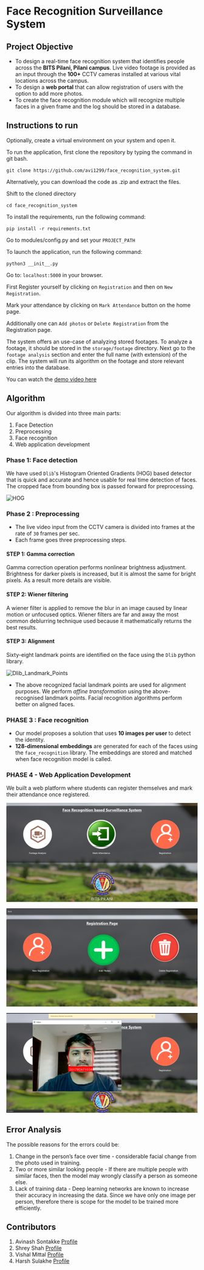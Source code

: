 # Face Recognition Surveillance System

## Project Objective

- To design a real-time face recognition system that identifies people across the **BITS Pilani, Pilani campus**. Live video footage is provided as an input through the **100+** CCTV cameras installed at various vital locations across the campus. 
- To design a **web portal** that can allow registration of users with the option to add more photos. 
- To create the face recognition module which will recognize multiple faces in a given frame and the log should be stored in a database. 


## Instructions to run

Optionally, create a virtual environment on your system and open it. 

To run the application, first clone the repository by typing the command in git bash.
```
git clone https://github.com/avi1299/face_recognition_system.git

```
Alternatively, you can download the code as .zip and extract the files.


Shift to the cloned directory

```
cd face_recognition_system
```

To install the requirements, run the following command:

```
pip install -r requirements.txt
```

Go to modules/config.py and set your `PROJECT_PATH`

To launch the application, run the following command: 

```
python3 __init__.py
```

Go to: `localhost:5000` in your browser.

First Register yourself by clicking on `Registration` and then on `New Registration`.

Mark your attendance by clicking on `Mark Attendance` button on the home page.

Additionally one can `Add photos` or `Delete Registration` from the Registration page.

The system offers an use-case of analyzing stored footages. To analyze a footage, it should be stored in the `storage/footage` directory. Next go to the `footage analysis` section and enter the full name (with extension) of the clip. The system will run its algorithm on the footage and store relevant entries into the database. 

You can watch the [demo video here](https://drive.google.com/file/d/1H8JPD-QQFenn6lgoRUsNRNceKmF0tpx2/view?usp=sharing)
## Algorithm

Our algorithm is divided into three main parts:
1. Face Detection
2. Preprocessing
3. Face  recognition
4. Web application development

### Phase 1: Face detection

We have used `Dlib`'s Histogram Oriented Gradients (HOG) based detector that is quick and accurate and hence usable for real time detection of faces. The cropped face from bounding box is passed forward for preprocessing.

![HOG](./Images/HOG.PNG?raw=true "HOG")



### Phase 2 : Preprocessing

- The live video input from the CCTV camera is divided into frames at the rate of `30` frames per sec.
- Each frame goes three preprocessing steps.

#### STEP 1: Gamma correction

Gamma correction operation performs nonlinear brightness adjustment. Brightness for darker pixels is increased, but it is almost the same for bright pixels. As a result more details are visible.

#### STEP 2: Wiener filtering

A wiener filter is applied to remove the blur in an image caused by linear motion or unfocused optics. Wiener filters are far and away the most common deblurring technique used because it mathematically returns the best results.

#### STEP 3: Alignment

Sixty-eight landmark points are identified on the face using the `Dlib` python library. 

![Dlib_Landmark_Points](./Images/Dlib_Landmark_Points.PNG?raw=true "Dlib_Landmark_Points")

- The above recognized facial landmark points are used for alignment purposes. We perform *affine transformation* using the above-recognised landmark points. Facial recognition algorithms perform better on aligned faces.

###  PHASE 3 : Face recognition

- Our model proposes a solution that uses **10 images per user** to detect the identity. 
- **128-dimensional embeddings** are generated for each of the faces using the `face_recognition` library. The embeddings are stored and matched when face recognition model is called.

### PHASE 4 - Web Application Development

We built a web platform where students can register themselves and mark their attendance once registered.

![Home_Page](./Images/Home_Page.PNG?raw=true "Home_Page")

![Registration_Page](./Images/Registration_Page.PNG?raw=true "Registration_Page")

![Identity_Recognition](./Images/Identity_Recognition.PNG?raw=true "Identity_Recognition")

## Error Analysis

The possible reasons for the errors could be: 
1. Change in the person’s face over time - considerable facial change from the photo used in training. 
2. Two or more similar looking people - If there are multiple people with similar faces, then the model may wrongly classify a person as someone else. 
3. Lack of training data - Deep learning networks are known to increase their accuracy in increasing the data. Since we have only one image per person, therefore there is scope for the model to be trained more efficiently.


## Contributors

1. Avinash Sontakke [Profile](https://github.com/avi1299)
2. Shrey Shah [Profile](https://github.com/imshreyshah)
3. Vishal Mittal [Profile](https://github.com/vismit2000)
4. Harsh Sulakhe [Profile](https://github.com/HarshSulakhe)
